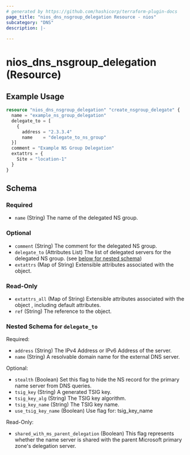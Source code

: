 ```yaml
---
# generated by https://github.com/hashicorp/terraform-plugin-docs
page_title: "nios_dns_nsgroup_delegation Resource - nios"
subcategory: "DNS"
description: |-
  
---
```


# nios_dns_nsgroup_delegation (Resource)



## Example Usage

```terraform
resource "nios_dns_nsgroup_delegation" "create_nsgroup_delegate" {
  name = "example_ns_group_delegation"
  delegate_to = [
    {
      address = "2.3.3.4"
      name    = "delegate_to_ns_group"
  }]
  comment = "Example NS Group Delegation"
  extattrs = {
    Site = "location-1"
  }
}
```

<!-- schema generated by tfplugindocs -->
## Schema

### Required

- `name` (String) The name of the delegated NS group.

### Optional

- `comment` (String) The comment for the delegated NS group.
- `delegate_to` (Attributes List) The list of delegated servers for the delegated NS group. (see [below for nested schema](#nestedatt--delegate_to))
- `extattrs` (Map of String) Extensible attributes associated with the object.

### Read-Only

- `extattrs_all` (Map of String) Extensible attributes associated with the object , including default attributes.
- `ref` (String) The reference to the object.

<a id="nestedatt--delegate_to"></a>
### Nested Schema for `delegate_to`

Required:

- `address` (String) The IPv4 Address or IPv6 Address of the server.
- `name` (String) A resolvable domain name for the external DNS server.

Optional:

- `stealth` (Boolean) Set this flag to hide the NS record for the primary name server from DNS queries.
- `tsig_key` (String) A generated TSIG key.
- `tsig_key_alg` (String) The TSIG key algorithm.
- `tsig_key_name` (String) The TSIG key name.
- `use_tsig_key_name` (Boolean) Use flag for: tsig_key_name

Read-Only:

- `shared_with_ms_parent_delegation` (Boolean) This flag represents whether the name server is shared with the parent Microsoft primary zone's delegation server.
